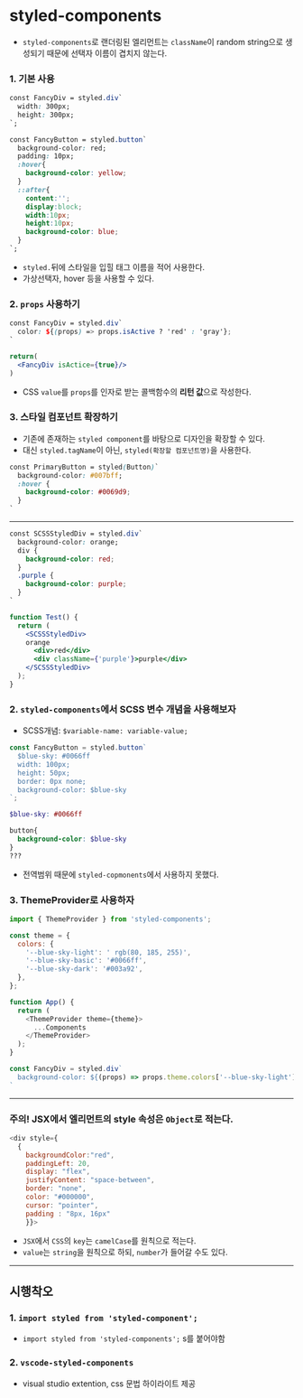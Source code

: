 # styled-components

- `styled-components`로 랜더링된 엘리먼트는 `className`이 random string으로 생성되기 때문에 선택자 이름이 겹치지 않는다.


### 1. 기본 사용

```css
const FancyDiv = styled.div`
  width: 300px;
  height: 300px;
`;
```

```css
const FancyButton = styled.button`
  background-color: red;
  padding: 10px;
  :hover{
    background-color: yellow;
  }
  ::after{
    content:'';
    display:block;
    width:10px;
    height:10px;
    background-color: blue;
  }
`;
```
- `styled.`뒤에 스타일을 입힐 태그 이름을 적어 사용한다.
- 가상선택자, hover 등을 사용할 수 있다.


### 2. `props` 사용하기

```scss
const FancyDiv = styled.div`
  color: ${(props) => props.isActive ? 'red' : 'gray'};
`
```

```jsx
return(
  <FancyDiv isActice={true}/>
)
```
- CSS `value`를 `props`를 인자로 받는 콜백함수의 **리턴 값**으로 작성한다.


### 3. 스타일 컴포넌트 확장하기

- 기존에 존재하는 `styled component`를 바탕으로 디자인을 확장할 수 있다.
- 대신 `styled.tagName`이 아닌, `styled(확장할 컴포넌트명)`을 사용한다.

```css
const PrimaryButton = styled(Button)`
  background-color: #007bff;
  :hover {
    background-color: #0069d9;
  }
`
```

---

```css
const SCSSStyledDiv = styled.div`
  background-color: orange;
  div {
    background-color: red;
  }
  .purple {
    background-color: purple;
  }
`
```

```jsx
function Test() {
  return (
    <SCSSStyledDiv>
    orange
      <div>red</div>
      <div className={'purple'}>purple</div>
    </SCSSStyledDiv>
  );
}
```

### 2. `styled-components`에서 SCSS 변수 개념을 사용해보자

- SCSS개념: `$variable-name: variable-value;`
```js
const FancyButton = styled.button`
  $blue-sky: #0066ff
  width: 100px;
  height: 50px;
  border: 0px none;
  background-color: $blue-sky
`;
```

```scss
$blue-sky: #0066ff

button{
  background-color: $blue-sky
} 
???
```
- 전역범위 때문에 `styled-copmonents`에서 사용하지 못했다.

### 3. ThemeProvider로 사용하자

```js
import { ThemeProvider } from 'styled-components';
```

```jsx
const theme = {
  colors: {
    '--blue-sky-light': ' rgb(80, 185, 255)',
    '--blue-sky-basic': '#0066ff',
    '--blue-sky-dark': '#003a92',
  },
};
```
```js
function App() {
  return (
    <ThemeProvider theme={theme}>
      ...Components
    </ThemeProvider>
  );
}
```

```jsx
const FancyDiv = styled.div`
  background-color: ${(props) => props.theme.colors['--blue-sky-light']};
`
```


---
### 주의! JSX에서 엘리먼트의 style 속성은 `Object`로 적는다.

```js
<div style={
  {
    backgroundColor:"red",
    paddingLeft: 20,
    display: "flex",
    justifyContent: "space-between",
    border: "none",
    color: "#000000",
    cursor: "pointer",
    padding : "8px, 16px"
    }}>
```

- `JSX`에서 `CSS`의 `key`는 `camelCase`를 원칙으로 적는다.
- `value`는 `string`을 원칙으로 하되, `number`가 들어갈 수도 있다.
---

## 시행착오

### 1.  `import styled from 'styled-component';`
- `import styled from 'styled-components';` s를 붙어야함

### 2. `vscode-styled-components`
- visual studio extention, css 문법 하이라이트 제공

